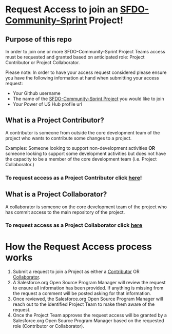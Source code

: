 # Request Access to join an [SFDO-Community-Sprint](https://github.com/SFDO-Community-Sprints) Project!

## Purpose of this repo

In order to join one or more SFDO-Community-Sprint Project Teams access must be requested and granted based on anticipated role: Project Contributor or Project Collaborator.

Please note: In order to have your access request considered please ensure you have the following information at hand when submitting your access request:

- Your Github username
- The name of the [SFDO-Community-Sprint Project](https://github.com/SFDO-Community-Sprints) you would like to join
- Your Power of US Hub profile url

## What is a Project Contributor?
A contributor is someone from outside the core development team of the project who wants to contribute some changes to a project.

Examples: Someone looking to support non-development activities **OR** someone looking to support some development activities but does not have the capacity to be a member of the core development team (i.e. Project Collaborator.)

### To request access as a Project Contributor click [here](https://github.com/jacebryan/Request-Access/issues/new?assignees=jacebryan&labels=Access+-+Contributor&template=contributor-access.md&title=Contributor+Access+Request)!

## What is a Project Collaborator?
A collaborator is someone on the core development team of the project who has commit access to the main repository of the project.

### To request access as a Project Collaborator click [here](https://github.com/jacebryan/Request-Access/issues/new?assignees=jacebryan&labels=Access+-+Collaborator&template=collaborator-access.md&title=Collaborator+Access+Request)

# How the Request Access process works
1. Submit a request to join a Project as either a [Contributor](https://github.com/jacebryan/Request-Access/issues/new?assignees=jacebryan&labels=Access+-+Contributor&template=contributor-access.md&title=Contributor+Access+Request) OR [Collaborator](https://github.com/jacebryan/Request-Access/issues/new?assignees=jacebryan&labels=Access+-+Collaborator&template=collaborator-access.md&title=Collaborator+Access+Request).
1. A Salesforce.org Open Source Program Manager will review the request to ensure all information has been provided. If anything is missing from the request a comment will be posted asking for that information.
1. Once reviewed, the Salesforce.org Open Source Program Manager will reach out to the identified Project Team to make them aware of the request.
1. Once the Project Team approves the request access will be granted by a Salesforce.org Open Source Program Manager based on the requested role (Contributor or Collaborator).
